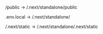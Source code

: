 /public -> /.next/standalone/public


.env.local -> /.next/standalone/


/.next/static -> /.next/standalone/.next/static

